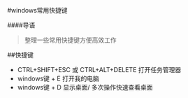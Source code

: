 #windows常用快捷键

####导语
>整理一些常用快捷键方便高效工作

##快捷键

- CTRL+SHIFT+ESC 或 CTRL+ALT+DELETE 打开任务管理器
- windows键 + E 打开我的电脑
- windows键 + D 显示桌面/ 多次操作快速查看桌面
